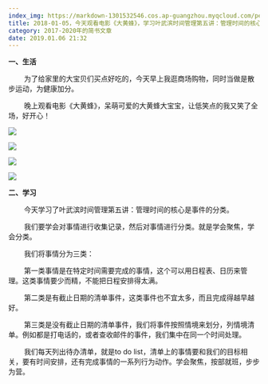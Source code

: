 ```yaml
---
index_img: https://markdown-1301532546.cos.ap-guangzhou.myqcloud.com/peipei_blog/20210921145508.jpeg
title: 2018-01-05，今天观看电影《大黄蜂》，学习叶武滨时间管理第五讲：管理时间的核心是事件的分类
category: 2017-2020年的简书文章
date: 2019.01.06 21:32
---
```


**一、生活**  

        为了给家里的大宝贝们买点好吃的，今天早上我逛商场购物，同时当做是散步运动，为健康加分。  

        晚上观看电影《大黄蜂》，呆萌可爱的大黄蜂大宝宝，让低笑点的我又笑了全场，好开心！  

![](https://markdown-1301532546.cos.ap-guangzhou.myqcloud.com/peipei_blog/20210921145508.jpeg)  



![](https://markdown-1301532546.cos.ap-guangzhou.myqcloud.com/peipei_blog/20210921145512.jpeg)  



![](https://markdown-1301532546.cos.ap-guangzhou.myqcloud.com/peipei_blog/20210921145514.jpeg)  



![](https://markdown-1301532546.cos.ap-guangzhou.myqcloud.com/peipei_blog/20210921145516.jpeg)  



**二、学习**  

        今天学习了叶武滨时间管理第五讲：管理时间的核心是事件的分类。  

        我们要学会对事情进行收集记录，然后对事情进行分类。就是学会聚焦，学会分类。  

        我们将事情分为三类：  

        第一类事情是在特定时间需要完成的事情，这个可以用日程表、日历来管理。这类事情要少而精，不能把日程安排得太满。  

        第二类是有截止日期的清单事件，这类事件也不宜太多，而且完成得越早越好。  

        第三类是没有截止日期的清单事件，我们将事件按照情境来划分，列情境清单。例如都是打电话的，或者查收邮件的事件，我们集中在同一个时间处理。  

        我们每天列出待办清单，就是to do list，清单上的事情要和我们的目标相关，要有时间安排，还有完成事情的一系列行为动作。学会聚焦，按部就班，步步为营。